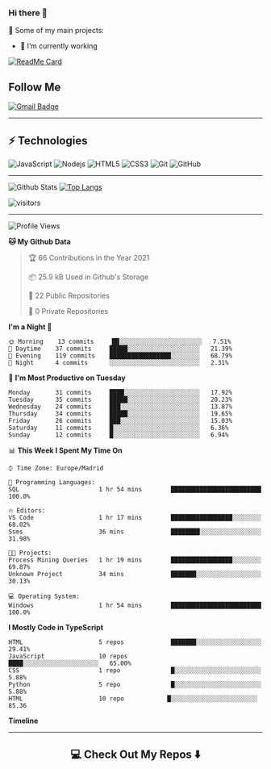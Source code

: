 ### Hi there 👋


🚀 Some of my main projects:

- 🔭 I’m currently working


[![ReadMe Card](https://github-readme-stats.vercel.app/api/pin/?username=expertkidad&repo=TerminalImageViewer)](https://github.com/expertkidad/TerminalImageViewer)

## Follow Me


[![Gmail Badge](https://img.shields.io/badge/-ing.miller.vega@gmail.com-c14438?style=flat-square&logo=Gmail&logoColor=white&link=mailto:ing.miller.vega@gmail.com)](tejasks05@gmail.com)
<hr>

## ⚡ Technologies

![JavaScript](https://img.shields.io/badge/-JavaScript-black?style=flat-square&logo=javascript)
![Nodejs](https://img.shields.io/badge/-Nodejs-black?style=flat-square&logo=Node.js)
![HTML5](https://img.shields.io/badge/-HTML5-E34F26?style=flat-square&logo=html5&logoColor=white)
![CSS3](https://img.shields.io/badge/-CSS3-1572B6?style=flat-square&logo=css3)
![Git](https://img.shields.io/badge/-Git-black?style=flat-square&logo=git)
![GitHub](https://img.shields.io/badge/-GitHub-181717?style=flat-square&logo=github)

<hr>

![Github Stats](https://github-readme-stats.vercel.app/api?username=expertkidad&count_private=true&show_icons=true)
[![Top Langs](https://github-readme-stats.vercel.app/api/top-langs/?username=expertkidad&layout=compact)](https://github.com/expertkidad/github-readme-stats)

![visitors](https://visitor-badge.glitch.me/badge?page_id=expertkidad)

<hr>

<!--START_SECTION:waka-->
![Profile Views](http://img.shields.io/badge/Profile%20Views-129-blue)

**🐱 My Github Data** 

> 🏆 66 Contributions in the Year 2021
 > 
> 📦 25.9 kB Used in Github's Storage 
>
> 📜 22 Public Repositories 
 > 
> 🔑 0 Private Repositories  
 > 
**I'm a Night 🦉** 

```text
🌞 Morning    13 commits     ██░░░░░░░░░░░░░░░░░░░░░░░   7.51% 
🌆 Daytime    37 commits     █████░░░░░░░░░░░░░░░░░░░░   21.39% 
🌃 Evening    119 commits    █████████████████░░░░░░░░   68.79% 
🌙 Night      4 commits      ░░░░░░░░░░░░░░░░░░░░░░░░░   2.31%

```
📅 **I'm Most Productive on Tuesday** 

```text
Monday       31 commits     ████░░░░░░░░░░░░░░░░░░░░░   17.92% 
Tuesday      35 commits     █████░░░░░░░░░░░░░░░░░░░░   20.23% 
Wednesday    24 commits     ███░░░░░░░░░░░░░░░░░░░░░░   13.87% 
Thursday     34 commits     █████░░░░░░░░░░░░░░░░░░░░   19.65% 
Friday       26 commits     ███░░░░░░░░░░░░░░░░░░░░░░   15.03% 
Saturday     11 commits     █░░░░░░░░░░░░░░░░░░░░░░░░   6.36% 
Sunday       12 commits     █░░░░░░░░░░░░░░░░░░░░░░░░   6.94%

```


📊 **This Week I Spent My Time On** 

```text
⌚︎ Time Zone: Europe/Madrid

💬 Programming Languages: 
SQL                      1 hr 54 mins        █████████████████████████   100.0%

🔥 Editors: 
VS Code                  1 hr 17 mins        █████████████████░░░░░░░░   68.02% 
Ssms                     36 mins             ████████░░░░░░░░░░░░░░░░░   31.98%

🐱‍💻 Projects: 
Process Mining Queries   1 hr 19 mins        █████████████████░░░░░░░░   69.87% 
Unknown Project          34 mins             ███████░░░░░░░░░░░░░░░░░░   30.13%

💻 Operating System: 
Windows                  1 hr 54 mins        █████████████████████████   100.0%

```

**I Mostly Code in TypeScript** 

```text
HTML                     5 repos             ███████░░░░░░░░░░░░░░░░░░   29.41% 
JavaScript               10 repos             ████░░░░░░░░░░░░░░░░░░░░░   65.00% 
CSS                      1 repo              █░░░░░░░░░░░░░░░░░░░░░░░░   5.88% 
Python                   5 repo              █░░░░░░░░░░░░░░░░░░░░░░░░   5.88%
HTML                     10 repo            █░░░░░░░░░░░░░░░░░░░░░░░░    85.36

```


**Timeline**
<hr>

<h2  align="center">💻 Check Out My Repos ⬇️ </h2>

<!--
**minoveaz/minoveaz** is a ✨ _special_ ✨ repository because its `README.md` (this file) appears on your GitHub profile.

Here are some ideas to get you started:

- 🔭 I’m currently working on ...

- 👯 I’m looking to collaborate on ...
- 🤔 I’m looking for help with ...
- 💬 Ask me about ...
- 📫 How to reach me: ...
- 😄 Pronouns: ...
- ⚡ Fun fact: ...
-->
